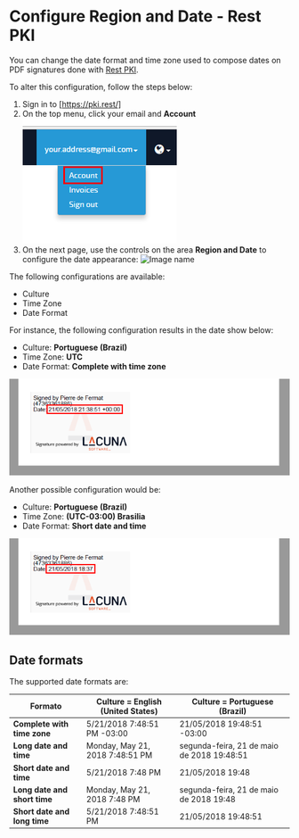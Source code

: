 ﻿# Configure Region and Date - Rest PKI

You can change the date format and time zone used to compose dates on PDF signatures done with [Rest PKI](index.md).

To alter this configuration, follow the steps below:

1. Sign in to [https://pki.rest/]
1. On the top menu, click your email and **Account**
   ![Image name](../../../images/rest-pki/access-account-settings.png)
1. On the next page, use the controls on the area **Region and Date** to configure the date appearance:
   ![Image name](../../../images/rest-pki/region-and-date.png)

The following configurations are available:

* Culture
* Time Zone
* Date Format

For instance, the following configuration results in the date show below:

* Culture: **Portuguese (Brazil)**
* Time Zone: **UTC**
* Date Format: **Complete with time zone**

![Image name](../../../images/rest-pki/pdf-date-utc-long.png)

Another possible configuration would be:

* Culture: **Portuguese (Brazil)**
* Time Zone: **(UTC-03:00) Brasilia**
* Date Format: **Short date and time**

![Image name](../../../images/rest-pki/pdf-date-brasilia-short.png)

## Date formats

The supported date formats are:

Formato                      | Culture = **English (United States)**      | Culture = **Portuguese (Brazil)**
---------------------------- | ------------------------------------------ | -------------------------------------
**Complete with time zone**  | 5/21/2018 7:48:51 PM -03:00                | 21/05/2018 19:48:51 -03:00
**Long date and time**       | Monday, May 21, 2018 7:48:51 PM            | segunda-feira, 21 de maio de 2018 19:48:51
**Short date and time**      | 5/21/2018 7:48 PM                          | 21/05/2018 19:48
**Long date and short time** | Monday, May 21, 2018 7:48 PM               | segunda-feira, 21 de maio de 2018 19:48    
**Short date and long time** | 5/21/2018 7:48:51 PM                       | 21/05/2018 19:48:51                        
